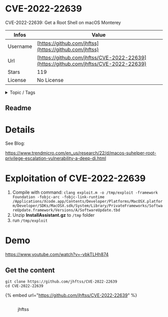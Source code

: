 # CVE-2022-22639

CVE-2022-22639: Get a Root Shell on macOS Monterey

| Infos    | Value                                                              |
| -------- | -------------------------------------------------------------------|
| Username | [https://github.com/jhftss](https://github.com/jhftss) |
| Url      | [https://github.com/jhftss/CVE-2022-22639](https://github.com/jhftss/CVE-2022-22639)                                               |
| Stars    | 119                                                          |
| License  | No License                                                        |

<details>

<summary>Topic / Tags</summary>



</details>

## Readme

# Details 
See Blog:

https://www.trendmicro.com/en_us/research/22/d/macos-suhelper-root-privilege-escalation-vulnerability-a-deep-di.html

# Exploitation of CVE-2022-22639
1. Compile with command:
`clang exploit.m -o /tmp/exploit -framework Foundation -fobjc-arc -fobjc-link-runtime /Applications/Xcode.app/Contents/Developer/Platforms/MacOSX.platform/Developer/SDKs/MacOSX.sdk/System/Library/PrivateFrameworks/SoftwareUpdate.framework/Versions/A/SoftwareUpdate.tbd`
2. Unzip **InstallAssistant.gz** to `/tmp` folder
3. run `/tmp/exploit`

# Demo
https://www.youtube.com/watch?v=-vbkTLHh874



## Get the content

```
git clone https://github.com/jhftss/CVE-2022-22639
cd CVE-2022-22639
```

{% embed url="https://github.com/jhftss/CVE-2022-22639" %}

<figure><img src="https://avatars.githubusercontent.com/u/10210124?v=4" alt=""><figcaption><p>jhftss</p></figcaption></figure>
